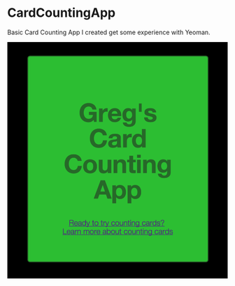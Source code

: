 # CardCountingApp

Basic Card Counting App I created get some experience with Yeoman.

![alt tag](https://github.com/gdomorski/CardCountingApp/blob/master/sampleview.png)
